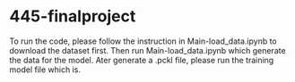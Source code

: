 # 445-finalproject
To run the code, please follow the instruction in Main-load_data.ipynb to download the dataset first.
Then run Main-load_data.ipynb which generate the data for the model.
Ater generate a .pckl file, please run the training model file which is.
